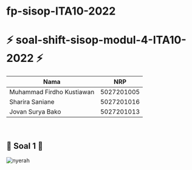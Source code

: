 # fp-sisop-ITA10-2022



# :zap: **soal-shift-sisop-modul-4-ITA10-2022** :zap:

| Nama                      | NRP        |
|---------------------------|------------|
| Muhammad Firdho Kustiawan | 5027201005 |
| Sharira Saniane           | 5027201016 |
| Jovan Surya Bako          | 5027201013 | 
<br/>


## :large_blue_circle: **Soal 1** :large_blue_circle: 
![nyerah](img/nyerah.jpg)